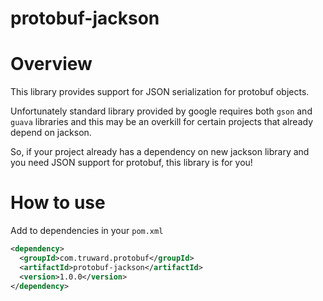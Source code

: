 protobuf-jackson
================

# Overview

This library provides support for JSON serialization for protobuf objects.

Unfortunately standard library provided by google requires both ``gson`` and ``guava`` libraries and this may be an
overkill for certain projects that already depend on jackson.

So, if your project already has a dependency on new jackson library and you need JSON support for protobuf,
this library is for you!

# How to use

Add to dependencies in your ``pom.xml``

```xml
<dependency>
  <groupId>com.truward.protobuf</groupId>
  <artifactId>protobuf-jackson</artifactId>
  <version>1.0.0</version>
</dependency>
```
